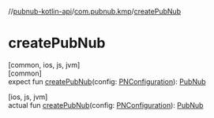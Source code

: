 //[pubnub-kotlin-api](../../index.md)/[com.pubnub.kmp](index.md)/[createPubNub](create-pub-nub.md)

# createPubNub

[common, ios, js, jvm]\
[common]\
expect fun [createPubNub](create-pub-nub.md)(config: [PNConfiguration](../../../../pubnub-kotlin/pubnub-kotlin-core-api/pubnub-kotlin-core-api/com.pubnub.api.v2/-p-n-configuration/index.md)): [PubNub](../com.pubnub.api/-pub-nub/index.md)

[ios, js, jvm]\
actual fun [createPubNub](create-pub-nub.md)(config: [PNConfiguration](../../../../pubnub-kotlin/pubnub-kotlin-core-api/pubnub-kotlin-core-api/com.pubnub.api.v2/-p-n-configuration/index.md)): [PubNub](../com.pubnub.api/-pub-nub/index.md)
